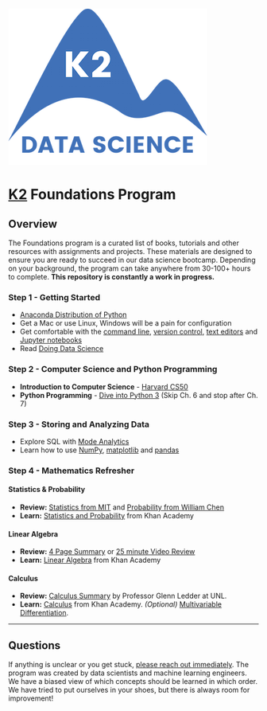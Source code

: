 ![K2 logo](images/k2_logo.png)

# [K2](http://www.k2datascience.com/) Foundations Program

## <a name="section-a"></a>Overview

The Foundations program is a curated list of books, tutorials and other resources with assignments and projects. These materials are designed to ensure you are ready to succeed in our data science bootcamp. Depending on your background, the program can take anywhere from 30-100+ hours to complete. **This repository is constantly a work in progress.**

### Step 1 - Getting Started
  - [Anaconda Distribution of Python](https://www.continuum.io/downloads)
  - Get a Mac or use Linux, Windows will be a pain for configuration
  - Get comfortable with the [command line](https://leveluptutorials.com/tutorials/command-line-basics), [version control](http://programminghistorian.org/lessons/getting-started-with-github-desktop), [text editors](https://leveluptutorials.com/tutorials/atom-editor-tutorials) and [Jupyter notebooks](https://www.youtube.com/watch?v=HW29067qVWk&list=PL-osiE80TeTt2d9bfVyTiXJA-UTHn6WwU&index=6)
  - Read [Doing Data Science](https://medium.com/@rchang/my-two-year-journey-as-a-data-scientist-at-twitter-f0c13298aee6#.qfovgm9ps)

### Step 2 - Computer Science and Python Programming
- **Introduction to Computer Science** - [Harvard CS50](https://cs50.harvard.edu/)
- **Python Programming** - [Dive into Python 3](http://www.diveintopython3.net/index.html) (Skip Ch. 6 and stop after Ch. 7)

### Step 3 - Storing and Analyzing Data
- Explore SQL with [Mode Analytics](https://community.modeanalytics.com/sql/tutorial/introduction-to-sql/)
- Learn how to use [NumPy](https://docs.scipy.org/doc/numpy-dev/user/quickstart.html), [matplotlib](http://www.labri.fr/perso/nrougier/teaching/matplotlib/) and [pandas](http://pandas.pydata.org/pandas-docs/stable/10min.html)

### Step 4 - Mathematics Refresher

#### Statistics & Probability
- **Review:** [Statistics from MIT](https://s3.amazonaws.com/ds-foundations/resources/stats_handout.pdf) and [Probability from William Chen](https://s3.amazonaws.com/ds-foundations/resources/prob_handout.pdf)
- **Learn:** [Statistics and Probability](https://www.khanacademy.org/math/statistics-probability) from Khan Academy

#### Linear Algebra
- **Review:** [4 Page Summary](https://s3.amazonaws.com/ds-foundations/resources/linear_algebra_4.pdf) or [25 minute Video Review](https://www.youtube.com/watch?v=ZumgfOei0Ak)
- **Learn:** [Linear Algebra](https://www.khanacademy.org/math/linear-algebra) from Khan Academy

#### Calculus
- **Review:** [Calculus Summary](https://s3.amazonaws.com/ds-foundations/resources/Calculus_Summary.pdf) by Professor Glenn Ledder at UNL.
- **Learn:** [Calculus](https://www.khanacademy.org/math/calculus-home) from Khan Academy. *(Optional)* [Multivariable Differentiation](https://www.khanacademy.org/math/calculus-home/multivariable-calculus).

---

## <a name="section-c"></a>Questions

If anything is unclear or you get stuck, [please reach out immediately](<mailto:hello@k2datascience.com>). The program was created by data scientists and machine learning engineers. We have a biased view of which concepts should be learned in which order. We have tried to put ourselves in your shoes, but there is always room for improvement!
